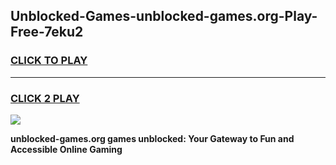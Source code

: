 
## Unblocked-Games-unblocked-games.org-Play-Free-7eku2
<h3>
<a href="https://premium76.site?title=unblocked-games.org&ref=18A">CLICK TO PLAY</a></h3>
<hr>

<h3>
<a href="https://premium76.site?title=unblocked-games.org&ref=18A">CLICK 2 PLAY</a>
  
</h3>

<a href="https://premium76.site?title=unblocked-games.org&ref=18A"><img src="https://clearcache.store/games.png"></a>


**unblocked-games.org games unblocked: Your Gateway to Fun and Accessible Online Gaming**
